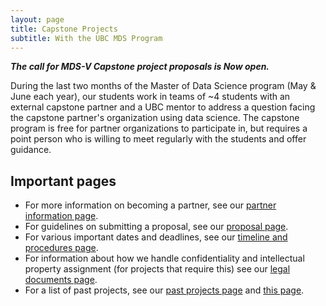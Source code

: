 ```yaml
---
layout: page
title: Capstone Projects
subtitle: With the UBC MDS Program
---
```


**_The call for MDS-V Capstone project proposals is Now open._**

During the last two months of the Master of Data Science program (May & June each year), our students work in teams of ~4 students with an external capstone partner and a UBC mentor to address a question facing the capstone partner's organization using data science. The capstone program is free for partner organizations to participate in, but requires a point person who is willing to meet regularly with the students and offer guidance.

## Important pages

- For more information on becoming a partner, see our [partner information page](/capstone/partner_info).
- For guidelines on submitting a proposal, see our [proposal page](/capstone/proposal).
- For various important dates and deadlines, see our [timeline and procedures page](/capstone/timeline).
- For information about how we handle confidentiality and intellectual property assignment (for projects that require this) see our [legal documents page](/capstone/guide-to-mutual-nda-ip/).
- For a list of past projects, see our [past projects page](/capstone/past_projects) and [this page](https://masterdatascience.ubc.ca/why-ubc/partners).
